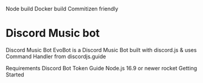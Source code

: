 Node build Docker build Commitizen friendly
# Discord Music bot


Discord Music Bot
EvoBot is a Discord Music Bot built with discord.js & uses Command Handler from discordjs.guide

Requirements
Discord Bot Token Guide
Node.js 16.9 or newer
rocket Getting Started
